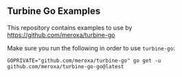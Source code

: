 ## Turbine Go Examples

This repository contains examples to use by https://github.com/meroxa/turbine-go

Make sure you run the following in order to use `turbine-go`:

```shell
GOPRIVATE="github.com/meroxa/turbine-go" go get -u github.com/meroxa/turbine-go-go@latest 
```
